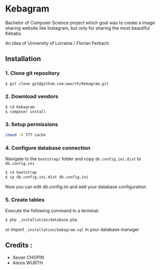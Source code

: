 # Kebagram

Bachelor of Computer Science project which goal was to create a image sharing website like Instagram, but only for sharing the most beautiful Kebabs.

An idea of University of Lorraine / Florian Ferbach.

## Installation
### 1. Clone git repository
``` bash
$ git clone git@github.com:awurth/Kebagram.git
```

### 2. Download vendors
``` bash
$ cd Kebagram
$ composer install
```

### 3. Setup permissions
``` bash
chmod -R 777 cache
```

### 4. Configure database connection
Navigate to the `bootstrap/` folder and copy `db.config.ini.dist` to `db.config.ini`
``` bash
$ cd bootstrap
$ cp db.config.ini.dist db.config.ini
```

Now you can edit db.config.ini and add your database configuration

### 5. Create tables
Execute the following command in a terminal:
``` bash
$ php _installation/database.php
```
or import `_installation/kebagram.sql` in your database manager

## Credits :
- Xavier CHOPIN
- Alexis WURTH
